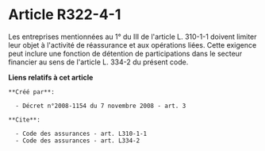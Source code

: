 # Article R322-4-1

Les entreprises mentionnées au 1° du III de l'article L. 310-1-1 doivent limiter leur objet à l'activité de réassurance et
aux opérations liées. Cette exigence peut inclure une fonction de détention de participations dans le secteur financier au
sens de l'article L. 334-2 du présent code.

**Liens relatifs à cet article**

	**Créé par**:

	  - Décret n°2008-1154 du 7 novembre 2008 - art. 3

	**Cite**:

	  - Code des assurances - art. L310-1-1
	  - Code des assurances - art. L334-2
